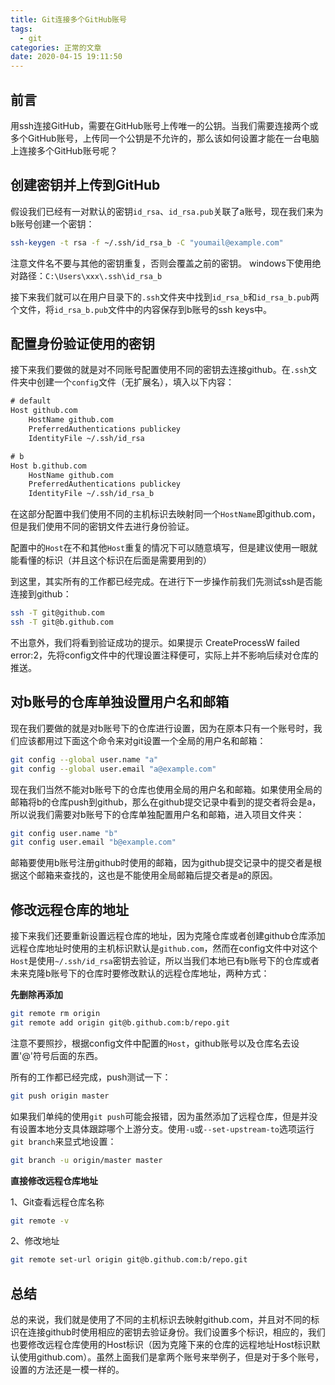 ```yaml
---
title: Git连接多个GitHub账号
tags:
  - git
categories: 正常的文章
date: 2020-04-15 19:11:50
---
```


## 前言

用ssh连接GitHub，需要在GitHub账号上传唯一的公钥。当我们需要连接两个或多个GitHub账号，上传同一个公钥是不允许的，那么该如何设置才能在一台电脑上连接多个GitHub账号呢？

<!-- more -->

## 创建密钥并上传到GitHub

假设我们已经有一对默认的密钥`id_rsa`、`id_rsa.pub`关联了a账号，现在我们来为b账号创建一个密钥：

```bash
ssh-keygen -t rsa -f ~/.ssh/id_rsa_b -C "youmail@example.com"
```

注意文件名不要与其他的密钥重复，否则会覆盖之前的密钥。
windows下使用绝对路径：`C:\Users\xxx\.ssh\id_rsa_b`

接下来我们就可以在用户目录下的`.ssh`文件夹中找到`id_rsa_b`和`id_rsa_b.pub`两个文件，将`id_rsa_b.pub`文件中的内容保存到b账号的ssh keys中。

## 配置身份验证使用的密钥

接下来我们要做的就是对不同账号配置使用不同的密钥去连接github。在`.ssh`文件夹中创建一个`config`文件（无扩展名），填入以下内容：

```txt
# default
Host github.com
    HostName github.com
    PreferredAuthentications publickey
    IdentityFile ~/.ssh/id_rsa

# b
Host b.github.com
    HostName github.com
    PreferredAuthentications publickey
    IdentityFile ~/.ssh/id_rsa_b
```

在这部分配置中我们使用不同的主机标识去映射同一个`HostName`即github.com，但是我们使用不同的密钥文件去进行身份验证。

配置中的`Host`在不和其他`Host`重复的情况下可以随意填写，但是建议使用一眼就能看懂的标识（并且这个标识在后面是需要用到的）

到这里，其实所有的工作都已经完成。在进行下一步操作前我们先测试ssh是否能连接到github：

```bash
ssh -T git@github.com
ssh -T git@b.github.com
```

不出意外，我们将看到验证成功的提示。如果提示 CreateProcessW failed error:2，先将config文件中的代理设置注释便可，实际上并不影响后续对仓库的推送。

## 对b账号的仓库单独设置用户名和邮箱

现在我们要做的就是对b账号下的仓库进行设置，因为在原本只有一个账号时，我们应该都用过下面这个命令来对git设置一个全局的用户名和邮箱：

```bash
git config --global user.name "a"
git config --global user.email "a@example.com"
```

现在我们当然不能对b账号下的仓库也使用全局的用户名和邮箱。如果使用全局的邮箱将b的仓库push到github，那么在github提交记录中看到的提交者将会是a，所以说我们需要对b账号下的仓库单独配置用户名和邮箱，进入项目文件夹：

```bash
git config user.name "b"
git config user.email "b@example.com"
```

邮箱要使用b账号注册github时使用的邮箱，因为github提交记录中的提交者是根据这个邮箱来查找的，这也是不能使用全局邮箱后提交者是a的原因。

## 修改远程仓库的地址

接下来我们还要重新设置远程仓库的地址，因为克隆仓库或者创建github仓库添加远程仓库地址时使用的主机标识默认是`github.com`，然而在config文件中对这个`Host`是使用`~/.ssh/id_rsa`密钥去验证，所以当我们本地已有b账号下的仓库或者未来克隆b账号下的仓库时要修改默认的远程仓库地址，两种方式：

**先删除再添加**

```bash
git remote rm origin
git remote add origin git@b.github.com:b/repo.git
```

注意不要照抄，根据config文件中配置的`Host`，github账号以及仓库名去设置'@'符号后面的东西。

所有的工作都已经完成，push测试一下：

```bash
git push origin master
```

如果我们单纯的使用`git push`可能会报错，因为虽然添加了远程仓库，但是并没有设置本地分支具体跟踪哪个上游分支。使用`-u`或`--set-upstream-to`选项运行`git branch`来显式地设置：

```bash
git branch -u origin/master master
```

**直接修改远程仓库地址**

1、Git查看远程仓库名称

```bash
git remote -v
```

2、修改地址

```bash
git remote set-url origin git@b.github.com:b/repo.git
```

## 总结

总的来说，我们就是使用了不同的主机标识去映射github.com，并且对不同的标识在连接github时使用相应的密钥去验证身份。我们设置多个标识，相应的，我们也要修改远程仓库使用的Host标识（因为克隆下来的仓库的远程地址Host标识默认使用github.com）。虽然上面我们是拿两个账号来举例子，但是对于多个账号，设置的方法还是一模一样的。